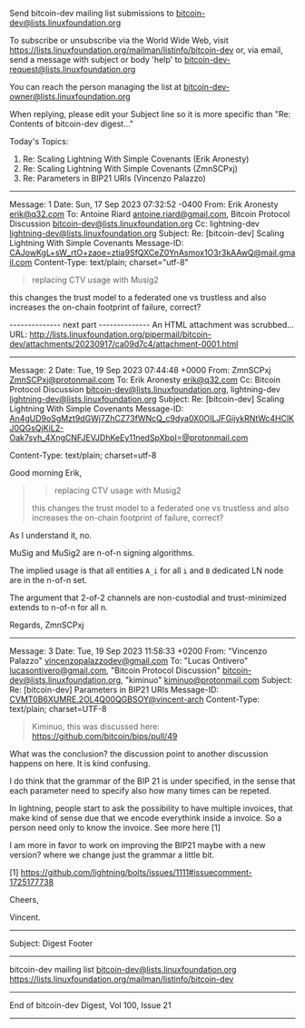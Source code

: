 Send bitcoin-dev mailing list submissions to
	bitcoin-dev@lists.linuxfoundation.org

To subscribe or unsubscribe via the World Wide Web, visit
	https://lists.linuxfoundation.org/mailman/listinfo/bitcoin-dev
or, via email, send a message with subject or body 'help' to
	bitcoin-dev-request@lists.linuxfoundation.org

You can reach the person managing the list at
	bitcoin-dev-owner@lists.linuxfoundation.org

When replying, please edit your Subject line so it is more specific
than "Re: Contents of bitcoin-dev digest..."


Today's Topics:

   1. Re: Scaling Lightning With Simple Covenants (Erik Aronesty)
   2. Re: Scaling Lightning With Simple Covenants (ZmnSCPxj)
   3. Re: Parameters in BIP21 URIs (Vincenzo Palazzo)


----------------------------------------------------------------------

Message: 1
Date: Sun, 17 Sep 2023 07:32:52 -0400
From: Erik Aronesty <erik@q32.com>
To: Antoine Riard <antoine.riard@gmail.com>,  Bitcoin Protocol
	Discussion <bitcoin-dev@lists.linuxfoundation.org>
Cc: lightning-dev <lightning-dev@lists.linuxfoundation.org>
Subject: Re: [bitcoin-dev] Scaling Lightning With Simple Covenants
Message-ID:
	<CAJowKgL+sW_rtO+zaoe=ztia9SfQXCeZ0YnAsmox1O3r3kAAwQ@mail.gmail.com>
Content-Type: text/plain; charset="utf-8"

>
> replacing CTV usage with Musig2
>
>
this changes the trust model to a federated one vs trustless and also
increases the on-chain footprint of failure, correct?

>
-------------- next part --------------
An HTML attachment was scrubbed...
URL: <http://lists.linuxfoundation.org/pipermail/bitcoin-dev/attachments/20230917/ca09d7c4/attachment-0001.html>

------------------------------

Message: 2
Date: Tue, 19 Sep 2023 07:44:48 +0000
From: ZmnSCPxj <ZmnSCPxj@protonmail.com>
To: Erik Aronesty <erik@q32.com>
Cc: Bitcoin Protocol Discussion
	<bitcoin-dev@lists.linuxfoundation.org>, lightning-dev
	<lightning-dev@lists.linuxfoundation.org>
Subject: Re: [bitcoin-dev] Scaling Lightning With Simple Covenants
Message-ID:
	<An4gUD9oSgMzt9dGWj7ZhCZ73fWNcQ_c9dya0X0OILJFGijykRNtWc4HClKJ0QGsQjKiL2-Oak7syh_4XngCNFJEVJDhKeEy11nedSpXbpI=@protonmail.com>
	
Content-Type: text/plain; charset=utf-8


Good morning Erik,

> > replacing CTV usage with Musig2
> 
> 
> this changes the trust model to a federated one vs trustless and also increases the on-chain footprint of failure, correct?


As I understand it, no.

MuSig and MuSig2 are n-of-n signing algorithms.

The implied usage is that all entities `A_i` for all `i` and `B` dedicated LN node are in the n-of-n set.

The argument that 2-of-2 channels are non-custodial and trust-minimized extends to n-of-n for all n.

Regards,
ZmnSCPxj


------------------------------

Message: 3
Date: Tue, 19 Sep 2023 11:58:33 +0200
From: "Vincenzo Palazzo" <vincenzopalazzodev@gmail.com>
To: "Lucas Ontivero" <lucasontivero@gmail.com>, "Bitcoin Protocol
	Discussion" <bitcoin-dev@lists.linuxfoundation.org>, "kiminuo"
	<kiminuo@protonmail.com>
Subject: Re: [bitcoin-dev] Parameters in BIP21 URIs
Message-ID: <CVMT0B6XUMRE.2OL4Q00QGBSOY@vincent-arch>
Content-Type: text/plain; charset=UTF-8

> Kiminuo, this was discussed here: https://github.com/bitcoin/bips/pull/49

What was the conclusion? the discussion point to another discussion 
happens on here. It is kind confusing.

I do think that the grammar of the BIP 21 is under specified, in the sense
that each parameter need to specify also how many times can be repeted.

In lightning, people start to ask the possibility to have multiple
invoices, that make kind of sense due that we encode everythink inside 
a invoice. So a person need only to know the invoice. See more here [1]

I am more in favor to work on improving the BIP21 maybe with a new
version? where we change just the grammar a little bit.

[1] https://github.com/lightning/bolts/issues/1111#issuecomment-1725177738

Cheers,

Vincent.


------------------------------

Subject: Digest Footer

_______________________________________________
bitcoin-dev mailing list
bitcoin-dev@lists.linuxfoundation.org
https://lists.linuxfoundation.org/mailman/listinfo/bitcoin-dev


------------------------------

End of bitcoin-dev Digest, Vol 100, Issue 21
********************************************
